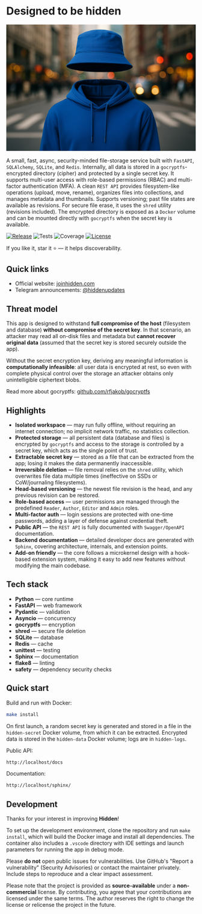 # Designed to be hidden

![Designed to be hidden](img/hidden.png)

A small, fast, async, security-minded file-storage service built with `FastAPI`, `SQLAlchemy`, `SQLite`, and `Redis`. Internally, all data is stored in a `gocryptfs`-encrypted directory (cipher) and protected by a single secret key. It supports multi-user access with role-based permissions (RBAC) and multi-factor authentication (MFA). A clean `REST API` provides filesystem-like operations (upload, move, rename), organizes files into collections, and manages metadata and thumbnails. Supports versioning; past file states are available as revisions. For secure file erase, it uses the `shred` utility (revisions included). The encrypted directory is exposed as a `Docker` volume and can be mounted directly with `gocryptfs` when the secret key is available.

[![Release](https://img.shields.io/github/v/tag/artabramov/hidden?sort=semver&label=Release&color=2f81f7)](https://github.com/artabramov/hidden/blob/master/CHANGELOG.md)
![Tests](https://img.shields.io/badge/Tests-Passed-2f81f7)
![Coverage](https://img.shields.io/badge/Coverage-54%25-2f81f7)
[![License](https://img.shields.io/badge/License-Non--Commercial-2f81f7)](https://github.com/artabramov/hidden/blob/master/LICENSE)

If you like it, star it ⭐ — it helps discoverability.  

## Quick links
- Official website: [joinhidden.com](https://joinhidden.com)
- Telegram announcements: [@hiddenupdates](https://t.me/hiddenupdates)

## Threat model

This app is designed to withstand **full compromise of the host** (filesystem and database) **without compromise of the secret key**. In that scenario, an attacker may read all on-disk files and metadata but **cannot recover original data** (assumed that the secret key is stored securely outside the app).

Without the secret encryption key, deriving any meaningful information is **computationally infeasible**: all user data is encrypted at rest, so even with complete physical control over the storage an attacker obtains only unintelligible ciphertext blobs.

Read more about gocryptfs: [github.com/rfjakob/gocryptfs](https://github.com/rfjakob/gocryptfs)

## Highlights

- **Isolated workspace** — may run fully offline, without requiring an internet connection; no implicit network traffic, no statistics collection.
- **Protected storage** — all persistent data (database and files) is encrypted by `gocryptfs` and access to the storage is controlled by a secret key, which acts as the single point of trust.
- **Extractable secret key** — stored as a file that can be extracted from the app; losing it makes the data permanently inaccessible.
- **Irreversible deletion** — file removal relies on the `shred` utility, which overwrites file data multiple times (ineffective on SSDs or CoW/journaling filesystems).
- **Head-based versioning** — the newest file revision is the head, and any previous revision can be restored.
- **Role-based access** — user permissions are managed through the predefined `Reader`, `Author`, `Editor` and `Admin` roles.
- **Multi-factor auth** — login sessions are protected with one-time passwords, adding a layer of defense against credential theft.
- **Public API** — the `REST API` is fully documented with `Swagger/OpenAPI` documentation.
- **Backend documentation** — detailed developer docs are generated with `Sphinx`, covering architecture, internals, and extension points. 
- **Add-on friendly** — the core follows a microkernel design with a hook-based extension system, making it easy to add new features without modifying the main codebase.  

## Tech stack

- **Python** — core runtime  
- **FastAPI** — web framework  
- **Pydantic** — validation  
- **Asyncio** — concurrency  
- **gocryptfs** — encryption  
- **shred** — secure file deletion  
- **SQLite** — database  
- **Redis** — cache  
- **unittest** — testing  
- **Sphinx** — documentation  
- **flake8** — linting  
- **safety** — dependency security checks 

## Quick start

Build and run with Docker:
```bash
make install
```

On first launch, a random secret key is generated and stored in a file in the `hidden-secret` Docker volume, from which it can be extracted. Encrypted data is stored in the `hidden-data` Docker volume; logs are in `hidden-logs`.

Public API:
```bash
http://localhost/docs
```

Documentation:
```bash
http://localhost/sphinx/
```

## Development

Thanks for your interest in improving **Hidden**!

To set up the development environment, clone the repository and run `make install`, which will build the Docker image and install all dependencies. The container also includes a `.vscode` directory with IDE settings and launch parameters for running the app in debug mode.

Please **do not** open public issues for vulnerabilities. Use GitHub's "Report a vulnerability" (Security Advisories) or contact the maintainer privately. Include steps to reproduce and a clear impact assessment.

Please note that the project is provided as **source-available** under a **non-commercial** license. By contributing, you agree that your contributions are licensed under the same terms. The author reserves the right to change the license or relicense the project in the future.

